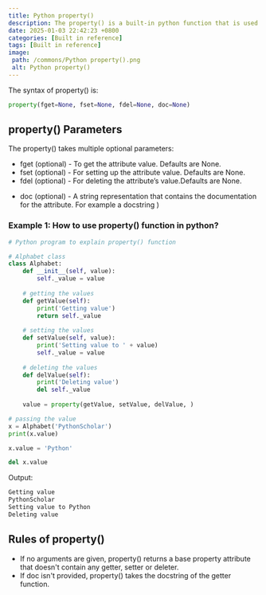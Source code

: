 ```yaml
---
title: Python property()
description: The property() is a built-in python function that is used to define specific properties in the python class.
date: 2025-01-03 22:42:23 +0800
categories: [Built in reference]
tags: [Built in reference]
image:
 path: /commons/Python property().png
 alt: Python property()
---
```


The syntax of property()  is:

```python
property(fget=None, fset=None, fdel=None, doc=None)

```

<script type="text/javascript">
	atOptions = {
		'key' : 'f934c5057f4cfe34762901514605d248',
		'format' : 'iframe',
		'height' : 180,
		'width' : 800,
		'params' : {}
	};
</script>
<script type="text/javascript" src="//www.highperformanceformat.com/f934c5057f4cfe34762901514605d248/invoke.js"></script>
## property() Parameters 

The property() takes multiple optional parameters:

* fget (optional) \- To get the attribute value. Defaults are None.  
* fset (optional) \- For setting up the attribute value. Defaults are None.  
* fdel (optional) \- For deleting the attribute’s value.Defaults are None.  
<script type="text/javascript">
	atOptions = {
		'key' : 'f934c5057f4cfe34762901514605d248',
		'format' : 'iframe',
		'height' : 180,
		'width' : 800,
		'params' : {}
	};
</script>
<script type="text/javascript" src="//www.highperformanceformat.com/f934c5057f4cfe34762901514605d248/invoke.js"></script>
* doc (optional) \- A string representation that contains the documentation for the attribute. For example a docstring )

### Example 1: How to use property() function in python?

```python
# Python program to explain property() function

# Alphabet class
class Alphabet:
	def __init__(self, value):
		self._value = value
		
	# getting the values
	def getValue(self):
		print('Getting value')
		return self._value
		
	# setting the values
	def setValue(self, value):
		print('Setting value to ' + value)
		self._value = value
		
	# deleting the values
	def delValue(self):
		print('Deleting value')
		del self._value
	
	value = property(getValue, setValue, delValue, )

# passing the value
x = Alphabet('PythonScholar')
print(x.value)

x.value = 'Python'

del x.value

```

Output:

```python
Getting value
PythonScholar
Setting value to Python
Deleting value

```

<script type="text/javascript">
	atOptions = {
		'key' : 'f934c5057f4cfe34762901514605d248',
		'format' : 'iframe',
		'height' : 180,
		'width' : 800,
		'params' : {}
	};
</script>
<script type="text/javascript" src="//www.highperformanceformat.com/f934c5057f4cfe34762901514605d248/invoke.js"></script>
## Rules of property()

* If no arguments are given, property() returns a base property attribute that doesn't contain any getter, setter or deleter.  
* If doc isn't provided, property() takes the docstring of the getter function.